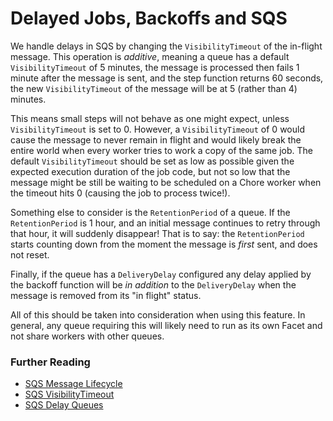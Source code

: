 # Delayed Jobs, Backoffs and SQS

We handle delays in SQS by changing the `VisibilityTimeout` of the in-flight message. This operation is *additive*,
meaning a queue has a default `VisibilityTimeout` of 5 minutes, the message is processed then fails 1 minute after the
message is sent, and the step function returns 60 seconds, the new `VisibilityTimeout` of the message will be at 5
(rather than 4) minutes.

This means small steps will not behave as one might expect, unless `VisibilityTimeout` is set to 0. However, a
 `VisibilityTimeout` of 0 would cause the message to never remain in flight and would likely break the entire world
when every worker tries to work a copy of the same job. The default `VisibilityTimeout` should be set as low as possible
given the expected execution duration of the job code, but not so low that the message might be still be waiting to be
scheduled on a Chore worker when the timeout hits 0 (causing the job to process twice!).

Something else to consider is the `RetentionPeriod` of a queue. If the `RetentionPeriod` is 1 hour, and an initial
message continues to retry through that hour, it will suddenly disappear! That is to say: the `RetentionPeriod` starts
counting down from the moment the message is *first* sent, and does not reset.

Finally, if the queue has a `DeliveryDelay` configured any delay applied by the backoff function will be *in addition*
to the `DeliveryDelay` when the message is removed from its "in flight" status.

All of this should be taken into consideration when using this feature. In general, any queue requiring this will likely
need to run as its own Facet and not share workers with other queues.

### Further Reading

 * [SQS Message Lifecycle](https://docs.aws.amazon.com/AWSSimpleQueueService/latest/SQSDeveloperGuide/sqs-basic-architecture.html)
 * [SQS VisibilityTimeout](https://docs.aws.amazon.com/AWSSimpleQueueService/latest/SQSDeveloperGuide/sqs-visibility-timeout.html)
 * [SQS Delay Queues](https://docs.aws.amazon.com/AWSSimpleQueueService/latest/SQSDeveloperGuide/sqs-delay-queues.html)
